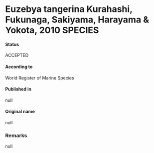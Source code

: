 Euzebya tangerina Kurahashi, Fukunaga, Sakiyama, Harayama & Yokota, 2010 SPECIES
=======

#### Status
ACCEPTED

#### According to
World Register of Marine Species

#### Published in
null

#### Original name
null

### Remarks
null